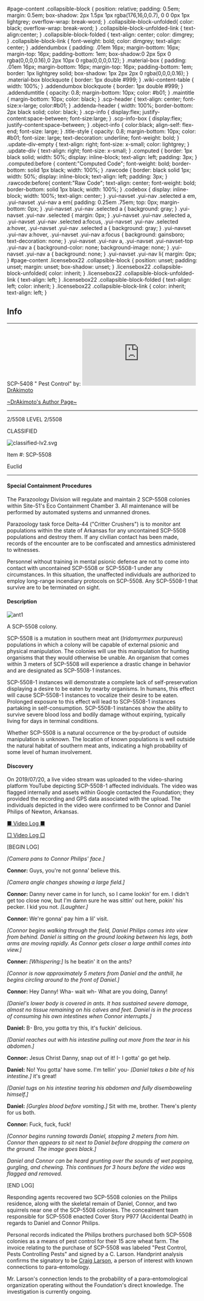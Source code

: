 #page-content .collapsible-block { position: relative; padding: 0.5em; margin: 0.5em; box-shadow: 2px 1.5px 1px rgba(176,16,0,0.7), 0 0 0px 1px lightgrey; overflow-wrap: break-word; } .collapsible-block-unfolded{ color: black; overflow-wrap: break-word; } .collapsible-block-unfolded-link { text-align:center; } .collapsible-block-folded { text-align: center; color: dimgrey; } .collapsible-block-link { font-weight: bold; color: dimgrey; text-align: center; } .addendumbox { padding: .01em 16px; margin-bottom: 16px; margin-top: 16px; padding-bottom: 1em; box-shadow:0 2px 5px 0 rgba(0,0,0,0.16),0 2px 10px 0 rgba(0,0,0,0.12); } .material-box { padding: .01em 16px; margin-bottom: 16px; margin-top: 16px; padding-bottom: 1em; border: 1px lightgrey solid; box-shadow: 1px 2px 2px 0 rgba(0,0,0,0.16); } .material-box blockquote { border: 1px double #999; } .wiki-content-table { width: 100%; } .addendumbox blockquote { border: 1px double #999; } .addendumtitle { opacity: 0.8; margin-bottom: 10px; color: #b01; } .maintitle { margin-bottom: 10px; color: black; } .scp-header { text-align: center; font-size:x-large; color:#b01; } .addenda-header { width: 100%; border-bottom: 2px black solid; color: black; } .scp-info { display:flex; justify-content:space-between; font-size:large; } .scp-info-box { display:flex; justify-content:space-between; } .object-info { color:black; align-self: flex-end; font-size: large; } .title-style { opacity: 0.8; margin-bottom: 10px; color: #b01; font-size: large; text-decoration: underline; font-weight: bold; } .update-div-empty { text-align: right; font-size: x-small; color: lightgrey; } .update-div { text-align: right; font-size: x-small; } .computed { border: 1px black solid; width: 50%; display: inline-block; text-align: left; padding: 3px; } .computed:before { content:"Computed Code"; font-weight: bold; border-bottom: solid 1px black; width: 100%; } .rawcode { border: black solid 1px; width: 50%; display: inline-block; text-align: left; padding: 3px; } .rawcode:before{ content:"Raw Code"; text-align: center; font-weight: bold; border-bottom: solid 1px black; width: 100%; } .codebox { display: inline-block; width: 100%; text-align: center; } .yui-navset .yui-nav .selected a em, .yui-navset .yui-nav a em{ padding: 0.25em .75em; top: 0px; margin-bottom: 0px; } .yui-navset .yui-nav .selected a { background: gray; } .yui-navset .yui-nav .selected { margin: 0px; } .yui-navset .yui-nav .selected a, .yui-navset .yui-nav .selected a:focus, .yui-navset .yui-nav .selected a:hover, .yui-navset .yui-nav .selected a { background: gray; } .yui-navset .yui-nav a:hover, .yui-navset .yui-nav a:focus { background: gainsboro; text-decoration: none; } .yui-navset .yui-nav a, .yui-navset .yui-navset-top .yui-nav a { background-color: none; background-image: none; } .yui-navset .yui-nav a { background: none; } .yui-navset .yui-nav li{ margin: 0px; } #page-content .licensebox22 .collapsible-block { position: unset; padding: unset; margin: unset; box-shadow: unset; } .licensebox22 .collapsible-block-unfolded{ color: inherit; } .licensebox22 .collapsible-block-unfolded-link { text-align: left; } .licensebox22 .collapsible-block-folded { text-align: left; color: inherit; } .licensebox22 .collapsible-block-link { color: inherit; text-align: left; }

Info
----

* * *

SCP-5408 " Pest Control" by: [![DrAkimoto](http://www.wikidot.com/avatar.php?userid=5255688&amp;size=small&amp;timestamp=1600034108)](http://www.wikidot.com/user:info/drakimoto)[DrAkimoto](http://www.wikidot.com/user:info/drakimoto)  
  
  
[~DrAkimoto's Author Page~](http://www.scp-wiki.net/drakimoto-s-author-page)

* * *

2/5508 LEVEL 2/5508

CLASSIFIED

![classified-lv2.svg](http://www.scp-wiki.net/local--files/component:classified-bar-woed-source/classified-lv2.svg)

Item #: SCP-5508

Euclid

* * *

#### **Special Containment Procedures**

The Parazoology Division will regulate and maintain 2 SCP-5508 colonies within Site-51's Eco Containment Chamber 3. All maintenance will be performed by automated systems and unmanned drones.

Parazoology task force Delta-44 ("Critter Crushers") is to monitor ant populations within the state of Arkansas for any uncontained SCP-5508 populations and destroy them. If any civilian contact has been made, records of the encounter are to be confiscated and amnestics administered to witnesses.

Personnel without training in mental psionic defense are not to come into contact with uncontained SCP-5508 or SCP-5508-1 under any circumstances. In this situation, the unaffected individuals are authorized to employ long-range incendiary protocols on SCP-5508. Any SCP-5508-1 that survive are to be terminated on sight.

#### **Description**

![ant1](http://www.scp-wiki.net/local--files/scp-5508/ant1)

A SCP-5508 colony.

SCP-5508 is a mutation in southern meat ant (_Iridomyrmex purpureus_) populations in which a colony will be capable of external psionic and physical manipulation. The colonies will use this manipulation for hunting organisms that they would otherwise be unable. An organism that comes within 3 meters of SCP-5508 will experience a drastic change in behavior and are designated as SCP-5508-1 instances.

SCP-5508-1 instances will demonstrate a complete lack of self-preservation displaying a desire to be eaten by nearby organisms. In humans, this effect will cause SCP-5508-1 instances to vocalize their desire to be eaten. Prolonged exposure to this effect will lead to SCP-5508-1 instances partaking in self-consumption. SCP-5508-1 instances show the ability to survive severe blood loss and bodily damage without expiring, typically living for days in terminal conditions.

Whether SCP-5508 is a natural occurrence or the by-product of outside manipulation is unknown. The location of known populations is well outside the natural habitat of southern meat ants, indicating a high probability of some level of human involvement.  

#### **Discovery**

On 2019/07/20, a live video stream was uploaded to the video-sharing platform YouTube depicting SCP-5508-1 affected individuals. The video was flagged internally and assets within Google contacted the Foundation; they provided the recording and GPS data associated with the upload. The individuals depicted in the video were confirmed to be Connor and Daniel Philips of Newton, Arkansas.  

[■ Video Log ■](javascript:;)

[□ Video Log □](javascript:;)

\[BEGIN LOG\]

_\[Camera pans to Connor Philips' face.\]_

**Connor:** Guys, you're not gonna' believe this.

_\[Camera angle changes showing a large field.\]_

**Connor:** Danny never came in for lunch, so I came lookin' for em. I didn't get too close now, but I'm damn sure he was sittin' out here, pokin' his pecker. I kid you not. _\[Laughter.\]_

**Connor:** We're gonna' pay him a lil' visit.

_\[Connor begins walking through the field, Daniel Philips comes into view from behind. Daniel is sitting on the ground looking between his legs, both arms are moving rapidly. As Connor gets closer a large anthill comes into view.\]_

**Conner:** _\[Whispering:\]_ Is he beatin' it on the ants?

_\[Connor is now approximately 5 meters from Daniel and the anthill, he begins circling around to the front of Daniel.\]_

**Connor:** Hey Danny! Wha- wait wh- What are you doing, Danny!

_\[Daniel's lower body is covered in ants. It has sustained severe damage, almost no tissue remaining on his calves and feet. Daniel is in the process of consuming his own intestines when Connor interrupts.\]_

**Daniel:** B- Bro, you gotta try this, it's fuckin' delicious.

_\[Daniel reaches out with his intestine pulling out more from the tear in his abdomen.\]_

**Connor:** Jesus Christ Danny, snap out of it! I- I gotta' go get help.

**Daniel:** No! You gotta' have some. I'm tellin' you- _\[Daniel takes a bite of his intestine.\]_ it's great!

_\[Daniel tugs on his intestine tearing his abdomen and fully disemboweling himself.\]_

**Daniel:** _\[Gurgles blood before vomiting.\]_ Sit with me, brother. There's plenty for us both.

**Connor:** Fuck, fuck, fuck!

_\[Connor begins running towards Daniel, stopping 2 meters from him. Connor then appears to sit next to Daniel before dropping the camera on the ground. The image goes black.\]_

_Daniel and Connor can be heard grunting over the sounds of wet popping, gurgling, and chewing. This continues for 3 hours before the video was flagged and removed._

\[END LOG\]

Responding agents recovered two SCP-5508 colonies on the Philips residence, along with the skeletal remain of Daniel, Connor, and two squirrels near one of the SCP-5508 colonies. The concealment team responsible for SCP-5508 enacted Cover Story P977 (Accidental Death) in regards to Daniel and Connor Philips.

Personal records indicated the Philips brothers purchased both SCP-5508 colonies as a means of pest control for their 15 acre wheat farm. The invoice relating to the purchase of SCP-5508 was labeled "Pest Control, Pests Controlling Pests" and signed by a C. Larson. Handprint analysis confirms the signatory to be [Craig Larson](http://www.scp-wiki.net/scp-4542), a person of interest with known connections to para-entomology.

Mr. Larson's connection lends to the probability of a para-entomological organization operating without the Foundation's direct knowledge. The investigation is currently ongoing.
